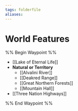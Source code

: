 ```yaml
---
tags: folderfile
aliases:
---
```


# World Features
%% Begin Waypoint %%
- [[Lake of Eternal Life]]
- **Natural or Territory**
	- [[Alvalini River]]
	- [[Deakred Range]]
	- [[Great Northern Forests]]
	- [[Mountain Hall]]
- [[Three Nation Highways]]

%% End Waypoint %%

